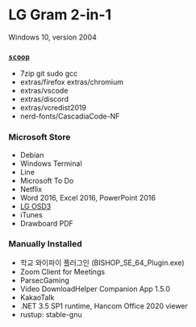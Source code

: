 LG Gram 2-in-1
========
Windows 10, version 2004

### [`scoop`](https://scoop.sh)
- 7zip git sudo gcc
- extras/firefox extras/chromium
- extras/vscode
- extras/discord
- extras/vcredist2019
- nerd-fonts/CascadiaCode-NF

### Microsoft Store
- Debian
- Windows Terminal
- Line
- Microsoft To Do
- Netflix
- Word 2016, Excel 2016, PowerPoint 2016
- [LG OSD3](https://www.microsoft.com/store/productId/9MT4DPF2JW9Z)
- iTunes
- Drawboard PDF

### Manually Installed
- 학교 와이파이 플러그인 (BISHOP_SE_64_Plugin.exe)
- Zoom Client for Meetings
- ParsecGaming
- Video DownloadHelper Companion App 1.5.0
- KakaoTalk
- .NET 3.5 SP1 runtime, Hancom Office 2020 viewer
- rustup: stable-gnu
